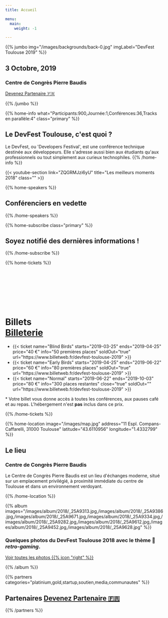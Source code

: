 ```yaml
---
title: Accueil

menu:
  main:
    weight: -1

---
```


{{% jumbo img="/images/backgrounds/back-0.jpg" imgLabel="DevFest Toulouse 2019" %}}

## 3 Octobre, 2019
### Centre de Congrès Pierre Baudis

<a class="btn primary btn-lg" style="margin-top: 1em;" href="https://drive.google.com/open?id=1Uo1V4v3SHjl2q27SNkOyHkcuagKJmTU4" target="_blank">Devenez Partenaire 🇫🇷</a>

<!--
<a class="btn primary btn-lg" href="https://conference-hall.io/public/event/HJRThubF4uYPkb7jSUxi">
    <svg class="icon icon-cfp"><use xlink:href="#cfp"></use></svg>Proposer une présentation
</a>
-->

{{% /jumbo %}}

<!-- ... -->

{{% home-info what="Participants:900,Journée:1,Conférences:36,Tracks en parallèle:4" class="primary" %}}
## Le DevFest Toulouse, c'est quoi ?

Le DevFest, ou 'Developers Festival', est une conférence technique destinée aux développeurs. Elle s'adresse aussi bien aux étudiants qu'aux professionnels ou tout simplement aux curieux technophiles.
{{% /home-info %}}

{{< youtube-section link="ZQGRMJzi6yU" title="Les meilleurs moments 2018" class="" >}}

<!-- ... -->

{{% home-speakers %}}
## Conférenciers en vedette

<!--
{{< button-link label="Proposer une présentation"
                url="https://conference-hall.io/public/event/HJRThubF4uYPkb7jSUxi"
                icon="cfp" >}}
-->

<!-- ...

{{< button-link label="Voir tous les conférenciers"
                url="./speakers"
                icon="right" >}}
-->

{{% /home-speakers %}}

<!-- ... -->

{{% home-subscribe class="primary" %}}

## Soyez notifié des dernières informations !

{{% /home-subscribe %}}

<!-- ... -->

{{% home-tickets %}}
# Billets <a class="btn primary" href="https://www.billetweb.fr/devfest-toulouse-2019" target="_blank"><svg class="icon icon-cfp"><use xlink:href="#ticket"></use></svg>Billeterie</a>


<ul>
<li>{{< ticket name="Blind Birds"
           starts="2019-03-25"
           ends="2019-04-25"
           price="40 €"
           info="50 premières places"
           soldOut="true"
           url="https://www.billetweb.fr/devfest-toulouse-2019" >}}</li>
<li>{{< ticket name="Early Birds"
           starts="2019-04-25"
           ends="2019-06-22"
           price="60 €"
           info="80 premières places"
           soldOut="true"
           url="https://www.billetweb.fr/devfest-toulouse-2019" >}}</li>
<li>{{< ticket name="Normal"
           starts="2019-06-22"
           ends="2019-10-03"
           price="80 €"
           info="300 places restantes"
           close="true"
           soldOut=""
           url="https://www.billetweb.fr/devfest-toulouse-2019" >}}</li>
</ul>

\* Votre billet vous donne accès à toutes les conférences, aux pauses café et au repas. L'hébergement n'est **pas** inclus dans ce prix.

{{% /home-tickets %}}

<!-- ... -->

{{% home-location
    image="/images/map.jpg"
    address="11 Espl. Compans-Caffarelli, 31000 Toulouse"
    latitude="43.6110956"
    longitude="1.4332799" %}}

## Le lieu

### Centre de Congrès Pierre Baudis

Le Centre de Congrès Pierre Baudis est un lieu d'échanges moderne,
situé sur un emplacement privilégié,
à proximité immédiate du centre de Toulouse et dans un environnement verdoyant.

{{% /home-location %}}

<!-- ... -->

{{% album images="/images/album/2018/_25A9313.jpg,/images/album/2018/_25A9386.jpg,/images/album/2018/_25A9671.jpg,/images/album/2018/_25A9334.jpg,/images/album/2018/_25A9282.jpg,/images/album/2018/_25A9612.jpg,/images/album/2018/_25A9452.jpg,/images/album/2018/_25A9628.jpg" %}}

### Quelques photos du **DevFest Toulouse 2018** avec le thème 👾 _retro-gaming_.

<a class="btn primary" target="_blank" rel="noopener" href="https://photos.app.goo.gl/nJYFVReFUk9mnXbv9">
    Voir toutes les photos
    {{% icon "right" %}}
</a>

{{% /album  %}}


<!-- ... -->


{{% partners categories="platinium,gold,startup,soutien,media,communautes" %}}
## Partenaires <a class="btn primary btn-lg" style="margin-top: 1em;" href="https://drive.google.com/open?id=1Uo1V4v3SHjl2q27SNkOyHkcuagKJmTU4" target="_blank">Devenez Partenaire 🇫🇷</a>

{{% /partners %}}
